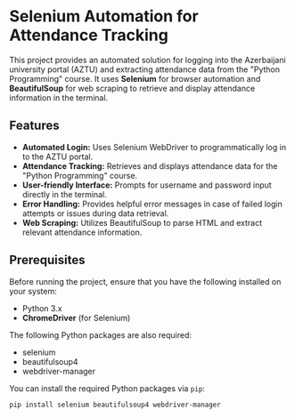 # Selenium Automation for Attendance Tracking

This project provides an automated solution for logging into the Azerbaijani university portal (AZTU) and extracting attendance data from the "Python Programming" course. It uses **Selenium** for browser automation and **BeautifulSoup** for web scraping to retrieve and display attendance information in the terminal.

## Features

- **Automated Login:** Uses Selenium WebDriver to programmatically log in to the AZTU portal.
- **Attendance Tracking:** Retrieves and displays attendance data for the "Python Programming" course.
- **User-friendly Interface:** Prompts for username and password input directly in the terminal.
- **Error Handling:** Provides helpful error messages in case of failed login attempts or issues during data retrieval.
- **Web Scraping:** Utilizes BeautifulSoup to parse HTML and extract relevant attendance information.

## Prerequisites

Before running the project, ensure that you have the following installed on your system:

- Python 3.x
- **ChromeDriver** (for Selenium)

The following Python packages are also required:

- selenium
- beautifulsoup4
- webdriver-manager

You can install the required Python packages via `pip`:

```bash
pip install selenium beautifulsoup4 webdriver-manager




